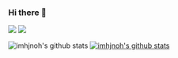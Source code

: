 ### Hi there 👋
<img src="https://img.shields.io/badge/html5-E34F26?style=for-the-badge&logo=html5&logoColor=white">
<img src="https://img.shields.io/badge/React.js-#61DAFB?style=for-the-badge&logo=React&logoColor=white">

<!--
**imhjnoh/imhjnoh** is a ✨ _special_ ✨ repository because its `README.md` (this file) appears on your GitHub profile.

Here are some ideas to get you started:

- 🔭 I’m currently working on ...
- 🌱 I’m currently learning ...
- 👯 I’m looking to collaborate on ...
- 🤔 I’m looking for help with ...
- 💬 Ask me about ...
- 📫 How to reach me: ...
- 😄 Pronouns: ...
- ⚡ Fun fact: ...
-->

![imhjnoh's github stats](https://github-readme-stats.vercel.app/api?username=imhjnoh&show_icons=true)
[![imhjnoh's github stats](https://github-readme-stats.vercel.app/api/top-langs/?username=imhjnoh&show_icons=true&hide_border=true&title_color=004386&icon_color=004386&layout=compact)](https://github.com/imhjnoh)
